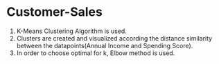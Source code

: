 # Customer-Sales<br>

1. K-Means Clustering Algorithm is used.
1. Clusters are created and visualized according the distance similarity between the datapoints(Annual Income and Spending Score).
2. In order to choose optimal for k, Elbow method is used.
